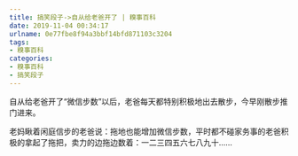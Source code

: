 ```yaml
---
title: 搞笑段子->自从给老爸开了 | 糗事百科
date: 2019-11-04 00:34:17
urlname: 0e77fbe8f94a3bbf14bfd871103c3204
tags: 
- 糗事百科
categories:
- 糗事百科
- 搞笑段子
---
```

自从给老爸开了“微信步数”以后，老爸每天都特别积极地出去散步，今早刚散步推门进来。

老妈瞅着闲庭信步的老爸说：拖地也能增加微信步数，平时都不碰家务事的老爸积极的拿起了拖把，卖力的边拖边数着：一二三四五六七八九十……


